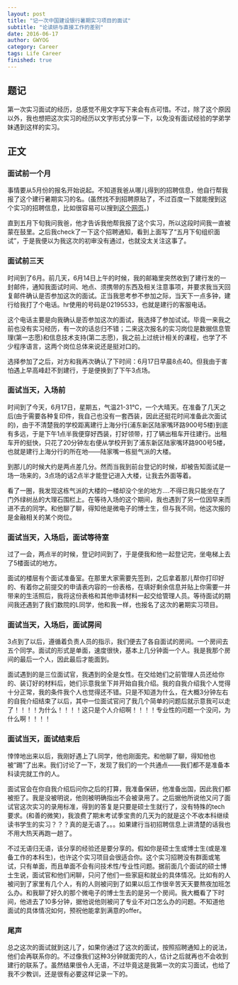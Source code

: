 ```yaml
---
layout: post
title: "记一次中国建设银行暑期实习项目的面试"
subtitle: "论读研与直接工作的差别"
date: 2016-06-17
author: GWYOG
category: Career
tags: Life Career
finished: true
---
```


## 题记  
第一次实习面试的经历，总感觉不用文字写下来会有点可惜。不过，除了这个原因以外，我也想把这次实习的经历以文字形式分享一下，以免没有面试经验的学弟学妹遇到这样的实习。 

## 正文 
### 面试前一个月 
事情要从5月份的报名开始说起。不知道我爸从哪儿得到的招聘信息，他自行帮我报了这个建行暑期实习的名。(虽然找不到招聘原贴了，不过百度一下就能搜到这个实习的招聘信息，比如很容易可以搜到[这个网页](http://mt.sohu.com/20160427/n446417471.shtml)。)  

直到五月下旬我问我爸，他才告诉我他帮我报了这个实习，所以这段时间我一直被蒙在鼓里。之后我check了一下这个招聘通知，看到上面写了“五月下旬组织面试”，于是我便以为我这次的初审没有通过，也就没太关注这事了。  

### 面试前三天
时间到了6月。前几天，6月14日上午的时候，我的邮箱里突然收到了建行发的一封邮件，通知我面试时间、地点、须携带的东西及相关注意事项，并要求我当天回复邮件确认是否参加这次的面试。正当我思考参不参加之际，当天下一点多钟，建行给我打了个电话。hr使用的号码是02195533，也就是建行的客服电话。   

这个电话主要是向我确认是否参加这次的面试，我选择了参加试试。毕竟一来我之前也没有实习经历，有一次的话总归不错；二来这次报名的实习岗位是数据信息管理(第一志愿)和信息技术支持(第二志愿)，我之前上过统计相关的课程，也学了不少程序语言，这两个岗位总体来说还是挺对口的。   

选择参加了之后，对方和我再次确认了下时间：6月17日早晨8点40。但我由于害怕遇上早高峰赶不到建行，于是便换到了下午3点场。  

### 面试当天，入场前
时间到了今天，6月17日，星期五，气温21-31℃，一个大晴天。在准备了几天之后(由于需要各种复印件，我自己也没有一套西装，因此还挺花时间准备此次面试的)，由于不清楚我的学校距离建行上海分行(浦东新区陆家嘴环路900号5楼)到底有多远，于是下午1点半我便穿好西装，打好领带，打了辆出租车开往建行。出租车开的挺快，只花了20分钟左右便从学校开到了浦东新区陆家嘴环路900号5楼，也就是建行上海分行的所在地——陆家嘴一栋挺气派的大楼。  

到那儿的时候大约是两点差几分。然而当我到前台登记的时候，却被告知面试是一场一场来的，3点场的话2点半才能登记进入大楼，让我去外面等着。   

看了一圈，我发现这栋气派的大楼的一楼却没个坐的地方....不得已我只能坐在了门外绿树丛的大理石围栏上。在等待入场的这个期间，我也遇到了另一位因早来而进不去的同学。和他聊了聊，得知他是微电子的博士生，但与我不同，他这次报的是金融相关的某个岗位。  

### 面试当天，入场后，面试等待室
过了一会，两点半的时候，登记时间到了，于是便我和他一起登记完，坐电梯上去了5楼面试的地方。  

面试的楼层有个面试准备室。在那里大家需要先签到，之后拿着那儿帮你打印好的、有着你之前提交的申请表内容的一份表格，在填好剩余信息并贴上你需要一并带来的生活照后，我将这份表格和其他申请材料一起交给管理人员。等待面试的期间我还遇到了我们数院的L同学，他和我一样，也报名了这次的暑期实习项目。   

### 面试当天，入场后，面试房间
3点到了以后，遵循着负责人员的指示，我们便去了各自面试的房间。一个房间去五个同学。面试的形式是单面，速度很快，基本上几分钟面一个人。我是我那个房间的最后一个人，因此最后才能面到。   

面试遇到的是三位面试官，我遇到的全是女性。在交给她们之前管理人员还给你的、装订好的材料后，她们示意我坐下并开始自我介绍。我的自我介绍我个人觉得十分正常，我的条件我个人也觉得还不错。只是不知道为什么，在大概3分钟左右的自我介绍结束了以后，其中一位面试官问了我几个简单的问题后就示意我可以走了！！！！为什么！！！！这只是个人介绍啊！！！！专业性的问题一个没问，为什么啊！！！！   

### 面试当天，面试结束后
悻悻地出来以后，我刚好遇上了L同学，他也刚面完。和他聊了聊，得知他也被“踢”了出来。我们讨论了一下，发现了我们的一个共通点——我们都不是准备本科读完就工作的人。  

面试官会在你自我介绍后问你之后的打算，我准备保研，他准备出国，因此我们都被拒了。我是没被明说，他则被明确指出不会被录用了。之后据他所说他又问了面试官这次实习的录用标准，得到的答复是只要是硕士生就行了，没有特殊的tech要求。(和善的微笑)，我浪费了期末考试季宝贵的几天为的就是这个不收本科继续读书学生的实习？？？真的是无语了。。。如果建行当初招聘信息上讲清楚的话我也不用大热天再跑一趟了。   

不过无语归无语，该分享的经验还是要分享的。假如你是硕士生或博士生(或是准备工作的本科生)，也许这个实习项目会很适合你。这个实习招聘没有群面或笔试，只有单面，而且单面不会有问技术性/专业性问题。据前面几个面试的硕士博士生说，面试官和他们闲聊，只问了他们一些家庭和就业的具体情况。比如有的人被问到了家里有几个人，有的人则被问到了如果以后工作很辛苦天天要熬夜加班怎么办。和我聊了好久的那个微电子的博士生去的是另一个房间。我大概看了下时间，他进去了10多分钟，据他说他则被问了专业不对口怎么办的问题。不知道他面试的具体情况如何，预祝他能拿到满意的offer。   

### 尾声
总之这次的面试就到这儿了，如果你通过了这次的面试，按照招聘通知上的说法，他们会再联系你的。不过像我们这种3分钟就面完的人，估计之后就再也不会收到建行的联系了。虽然结果很令人无语，不过毕竟这是我第一次的实习面试，也给了我不少教训，还是很有必要这样记录一下的。

